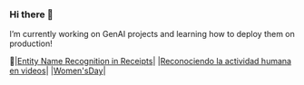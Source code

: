 ### Hi there 👋
I’m currently working on GenAI projects and learning how to deploy them on production!


📢|[Entity Name Recognition in Receipts](https://github.com/pilarcode/receipt-ocr/blob/main/Presentacion.pdf)|
|[Reconociendo la actividad humana en videos](https://github.com/pilarcode/action-recognition-in-videos/blob/master/docs/Presentacion_TFM_Unir_PilarMadariaga.pdf)|
|[Women'sDay](https://github.com/pilarcode/pilarcode/blob/9325c40cbea09122944d46f09fba16216571e6ae/presentaciones/WomensDay_2022_Alicante.pdf)|


<!--

| 🧪 WIP Projects | 
| ------------- |
|[Chatbot - FiFa](https://github.com/pilarcode/Fifa) |

|📢 Talks      |
| -------------|




<h2> 💻 I'm working as Data Engineer but I do some other stuff too!</h2>
<p align="center">
  <img src="https://github.com/pilarcode/pilarcode/blob/main/images/tools.png">
</p>


-->
